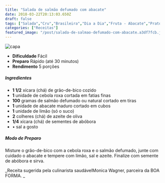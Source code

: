 ```yaml
---
title: "Salada de salmão defumado com abacate"
date: 2018-03-22T20:13:03.650Z
draft: false
tags: ["Salada","Cru","Brasileira","Dia a Dia","Fruta - Abacate","Pratos leves - Saladas","Receitas","Receitas rápidas","Receitas simples e fáceis","Salmão"]
categories: ["Receitas"]
featured_image: "/post/salada-de-salmao-defumado-com-abacate.a3df7fcb.jpeg"
---
```


![capa](/post/salada-de-salmao-defumado-com-abacate.a3df7fcb.jpeg)

*   **Dificuldade** Fácil
*   **Preparo** Rápido (até 30 minutos)
*   **Rendimento** 5 porções

##### Ingredientes

*   **1 1/2** xícara (chá) de grão-de-bico cozido
*   **1** unidade de cebola roxa cortada em fatias finas
*   **100** gramas de salmão defumado ou natural cortado em tiras
*   **1** unidade de abacate maduro cortado em cubos
*   **1** unidade de limão (só o suco)
*   **2** colheres (chá) de azeite de oliva
*   **1/4** xícara (chá) de sementes de abóbora
*   • sal a gosto

##### Modo de Preparo

Misture o grão-de-bico com a cebola roxa e o salmão defumado, junte com cuidado o abacate e tempere com limão, sal e azeite. Finalize com semente de abóbora e sirva.

_Receita sugerida pela culinarista saudávelMonica Wagner, parceira da BOA FORMA. _
